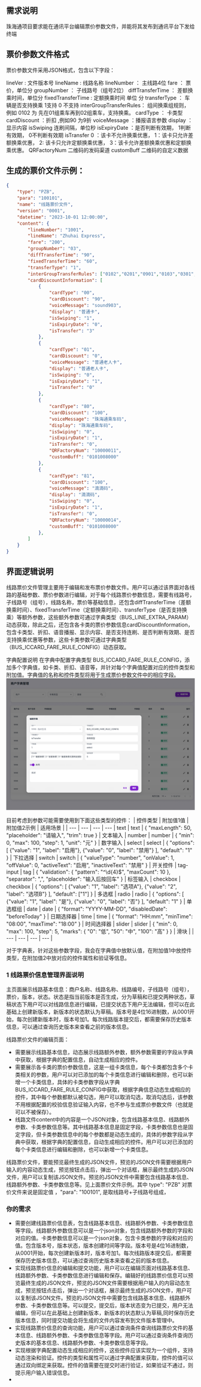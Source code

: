 ## 需求说明
珠海通项目要求能在通讯平台编辑票价参数文件，并能将其发布到通讯平台下发给终端

## 票价参数文件格式
票价参数文件采用JSON格式，包含以下字段：

lineVer   				:  文件版本号 
lineName					:		线路名称
lineNumber				： 主线路4位
fare							： 票价，单位分
groupNumber				： 子线路号（组号2位）
diffTransferTime	： 差额换乘时间，单位分
fixedTransferTime	: 定额换乘时间 单位 分
transferType			： 车辆是否支持换乘 1支持 0 不支持
interGroupTransferRules： 组间换乘组规则， 例如 0102 为 先在01组乘车再到02组乘车，支持换乘。
cardType					： 卡类型
cardDiscount			：折扣 ,例如90 为9折
voiceMessage			：播报语言参数 
display						：显示内容
isSwiping					连刷间隔，单位秒
isExpiryDate			：是否判断有效期， 1判断有效期， 0不判断有效期
isTransfer	0			：该卡不允许换乘优惠，  1：该卡只允许差额换乘优惠，  2: 该卡只允许定额换乘优惠，  3：该卡允许差额换乘优惠和定额换乘优惠。
QRFactoryNum   二维码的发码渠道
customBuff           二维码的自定义数据


## 生成的票价文件示例：
```json
{
    "type": "PZB",
    "para": "100101",
    "name": "线路票价文件",
    "version": "0001",
    "datetime": "2023-10-01 12:00:00",
    "content": {
        "lineNumber": "1001",
        "lineName": "Zhuhai Express",
        "fare": "200",
        "groupNumber": "03",
        "diffTransferTime": "90",
        "fixedTransferTime": "60",
        "transferType": "1",
        "interGroupTransferRules": ["0102","0201","0901","0103","0301","0203","0302","0901","0902","0903","0904"],
        "cardDiscountInformation": [
            {
                "cardType": "00",
                "cardDiscount": "90",
                "voiceMessage": "sound903",
                "display": "普通卡",
                "isSwiping": "1",
                "isExpiryDate": "0",
                "isTransfer": "3"
            },
            {
                "cardType": "01",
                "cardDiscount": "0",
                "voiceMessage": "普通老人卡",
                "display": "普通老人卡",
                "isSwiping": "0",
                "isExpiryDate": "1",
                "isTransfer": "0"
            },
            {
                "cardType": "80",
                "cardDiscount": "100",
                "voiceMessage": "珠海通乘车码",
                "display": "珠海通乘车码",
                "isSwiping": "0",
                "isExpiryDate": "1",
                "isTransfer": "0",
                "QRFactoryNum": "10000011",
                "customBuff": "0101008000"
            },
            {
                "cardType": "81",
                "cardDiscount": "100",
                "voiceMessage": "滴滴码",
                "display": "滴滴码",
                "isSwiping": "0",
                "isExpiryDate": "1",
                "isTransfer": "0",
                "QRFactoryNum": "10000014",
                "customBuff": "0101008000"
            },
        ]
    }
}
```

## 界面逻辑说明

线路票价文件管理主要用于编辑和发布票价参数文件。用户可以通过该界面对各线路的基础参数、票价参数进行编辑，对于每个线路票价参数信息，需要有线路号，子线路号（组号），线路名称，票价等基础信息，还包含diffTransferTime（差额换乘时间）、fixedTransferTime（定额换乘时间）、transferType（是否支持换乘）等额外参数，这些额外参数可通过字典类型（BUS_LINE_EXTRA_PARAM​​）动态获取，除此之后，还包含各卡类的票价参数信息cardDiscountInformation，包含卡类型、折扣、语音播报、显示内容、是否支持连刷、是否判断有效期、是否支持换乘优惠等参数，这些卡类参数可通过字典类型（BUS_ICCARD_FARE_RULE_CONFIG）动态获取。

字典配置说明
在字典中配置字典类型 BUS_ICCARD_FARE_RULE_CONFIG，添加多个字典值，如卡类、折扣、语音等，并针对每个字典值配置对应的控件类型和附加值。字典值的名称和控件类型将用于生成票价参数文件中的相应字段。
![alt text](image.png)

目前考虑到参数可能需要使用到下面这些类型的控件：
| 控件类型	| 附加值1值	| 附加值2示例	| 适用场景 |
| --- | --- | --- | --- |
text    | text	| { "maxLength": 50, "placeholder": "请输入", "trim": true }	| 文本输入 |
number	| number	| { "min": 0, "max": 100, "step": 1, "unit": "元" }	| 数字输入 |
select	| select	| { "options": [ {"value": "1", "label": "启用"}, {"value": "0", "label": "禁用"} ], "default": "1" }	| 下拉选择 |
switch	| switch	| { "valueType": "number", "onValue": 1, "offValue": 0, "activeText": "启用", "inactiveText": "禁用" }	| 开关控件 |
tag-input    | tag	| { "validation": { "pattern": "^\\d{4}$", "maxCount": 10 }, "separator": ",", "placeholder": "输入后按回车" }	| 标签输入 |
checkbox	| checkbox	| { "options": [ {"value": "1", "label": "选项A"}, {"value": "2", "label": "选项B"} ], "default": ["1"] }	| 多选框 |
radio	| radio	| { "options": [ {"value": "1", "label": "是"}, {"value": "0", "label": "否"} ], "default": "1" }	| 单选框组 |
date	| date	| { "format": "YYYY-MM-DD", "disabledDate": "beforeToday" }	| 日期选择器 |
time	| time	| { "format": "HH:mm", "minTime": "08:00", "maxTime": "18:00" }	| 时间选择器 |
slider	| slider	| { "min": 0, "max": 100, "step": 5, "marks": { "0": "低", "50": "中", "100": "高" } }	| 滑块 |
| --- | --- | --- | --- |




对于字典表，针对这些参数字段，我会在字典值中放默认值，在附加值1中放控件类型，在附加值2中放对应的控件属性和验证等信息。


### 1 线路票价信息管理界面说明
主页面展示线路基本信息：商户名称、线路名称、线路编号，子线路号（组号），票价，版本，状态。状态是指当前版本是否生成，分为草稿和已提交两种状态，草稿状态下用户可以对线路信息进行编辑，已提交状态下用户无法编辑，但可以在此基础上创建新版本，新版本的状态默认为草稿。版本号是4位16进制数，从0001开始，每次创建新版本时，版本号加1。每次线路版本提交后，都需要保存历史版本信息，可以通过查询历史版本来查看之前的版本信息。


线路票价文件的编辑页面：
- 需要展示线路基本信息，动态展示线路额外参数，额外参数需要的字段从字典中获取，根据字典的配置信息，自动生成相应的控件。
- 需要展示各卡类的票价参数信息，这是一组卡类信息，每个卡类都包含多个卡类相关的参数，用户可以对已添加的每个卡类信息进行编辑和删除，也可以新增一个卡类信息，具体的卡类参数字段从字典BUS_ICCARD_FARE_RULE_CONFIG中获取，根据字典信息动态生成相应的控件，其中每个参数都默认被勾选，用户可以取消勾选，取消勾选后，该参数不用根据配置的校验信息验证输入内容，也不参与生成票价参数文件（也就是可以不被保存）。
- 线路文件content中的内容是一个JSON对象，包含线路基本信息、线路额外参数、卡类参数信息等。其中线路基本信息是固定字段，卡类参数信息也是固定字段，但卡类参数信息中的每个参数都是动态生成的，具体的参数字段从字典中获取，根据字典的配置信息，自动生成相应的控件。用户可以对已添加的每个卡类信息进行编辑和删除，也可以新增一个卡类信息。

线路票价文件，要能预览最终生成的JSON文件，预览的JSON文件需要根据用户输入的内容动态生成，预览按钮点击后，弹出一个对话框，展示最终生成的JSON文件，用户可以复制该JSON文件。预览的JSON文件中需要包含线路基本信息、线路额外参数、卡类参数信息等。见上面票价文件示例。其中 type": "PZB" 对票价文件来说是固定值 ，"para": "100101",  是取线路号+子线路号组成，



### 你的需求
- 需要创建线路票价信息表，包含线路基本信息、线路额外参数、卡类参数信息等字段。线路额外参数信息可以是一个json对象，包含线路额外参数的字段和对应的值。卡类参数信息可以是一个json对象，包含卡类参数的字段和对应的值。包含版本号，版本状态，版本创建时间等字段。版本号是4位16进制数，从0001开始，每次创建新版本时，版本号加1。每次线路版本提交后，都需要保存历史版本信息，可以通过查询历史版本来查看之前的版本信息。
- 实现线路票价信息的编辑和提交功能，用户可以在编辑页面对线路基本信息、线路额外参数、卡类参数信息进行编辑和保存。编辑好的线路票价信息可以预览最终生成的JSON文件，预览的JSON文件需要根据用户输入的内容动态生成，预览按钮点击后，弹出一个对话框，展示最终生成的JSON文件，用户可以复制该JSON文件。预览的JSON文件中需要包含线路基本信息、线路额外参数、卡类参数信息等。可以提交，提交后，版本状态变为已提交，用户无法编辑，但可以在此基础上创建新版本，新版本的状态默认为草稿,同时保存历史版本信息，同时提交功能会将生成的文件内容发布到文件版本管理中。
- 实现线路票价信息的查询功能，用户可以通过查询条件查询线路票价文件的基本信息、线路额外参数、卡类参数信息等字段。用户可以通过查询条件查询历史版本的基本信息、线路额外参数、卡类参数信息等字段。
- 实现根据字典配置动态生成相应的控件，这些控件应该实现为一个组件，支持动态渲染和验证。控件的类型和属性可以通过字典配置来获取，控件的值可以通过双向绑定来获取。控件的值需要在提交时进行验证，如果验证不通过，则提示用户输入错误信息。
- 